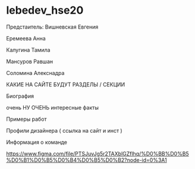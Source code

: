 # lebedev_hse20
 Предстаитель: Вишневская Евгения

 Еремеева Анна

 Калугина Тамила

 Мансуров Равшан

 Соломина Алекснадра


 КАКИЕ НА САЙТЕ БУДУТ РАЗДЕЛЫ / СЕКЦИИ

 Биография

 очень НУ ОЧЕНЬ интересные факты

 Примеры работ

 Профили дизайнера ( ссылка на сайт и инст )

 Информация о команде


https://www.figma.com/file/PTSJuvJg5r2TAXblGZflhq/%D0%BB%D0%B5%D0%B1%D0%B5%D0%B4%D0%B5%D0%B2?node-id=0%3A1
